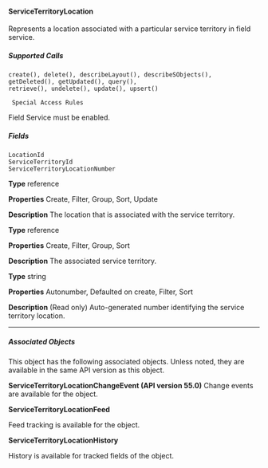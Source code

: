 #### ServiceTerritoryLocation

Represents a location associated with a particular service territory in field service.

##### Supported Calls
```
create(), delete(), describeLayout(), describeSObjects(), getDeleted(), getUpdated(), query(),
retrieve(), undelete(), update(), upsert()

 Special Access Rules

```
Field Service must be enabled.

##### Fields

```
LocationId
ServiceTerritoryId
ServiceTerritoryLocationNumber

```

**Type**
reference

**Properties**
Create, Filter, Group, Sort, Update

**Description**
The location that is associated with the service territory.

**Type**
reference

**Properties**
Create, Filter, Group, Sort

**Description**
The associated service territory.

**Type**
string

**Properties**
Autonumber, Defaulted on create, Filter, Sort

**Description**
(Read only) Auto-generated number identifying the service territory location.


-----

##### Associated Objects

This object has the following associated objects. Unless noted, they are available in the same API version as this object.

**ServiceTerritoryLocationChangeEvent (API version 55.0)**
Change events are available for the object.

**ServiceTerritoryLocationFeed**

Feed tracking is available for the object.

**ServiceTerritoryLocationHistory**

History is available for tracked fields of the object.
